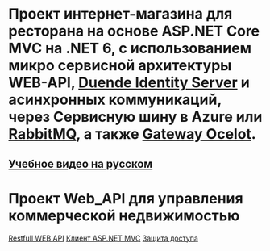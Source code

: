 # Проект интернет-магазина для ресторана на основе ASP.NET Core MVC на .NET 6, с использованием микро сервисной архитектуры WEB-API, [Duende Identity Server](https://duendesoftware.com/products/identityserver) и асинхронных коммуникаций, через Сервисную шину в Azure или [RabbitMQ](https://www.rabbitmq.com/), а также [Gateway Ocelot](https://ocelot.readthedocs.io/en/latest/index.html).
## [Учебное видео на русском](https://youtube.com/playlist?list=PLePGPxR0FDm-wuNOldx0o_GkgY_MVrGCb)


# Проект Web_API для управления коммерческой недвижимостью
[Restfull WEB API](https://www.youtube.com/playlist?list=PLePGPxR0FDm9tfuEucw9-mValqMeOE3n4)
[Клиент ASP.NET MVC](https://www.youtube.com/playlist?list=PLePGPxR0FDm_7Dr7Xq7Ant6lG80EYd5cE)
[Защита доступа](https://www.youtube.com/playlist?list=PLePGPxR0FDm9oltBczmL_0S3zK5GbJ1rX)
